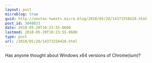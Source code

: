 ```yaml
---
layout: post
microblog: true
guid: http://vmstan-tweets.micro.blog/2010/05/20/14371558428.html
post_id: 3048033
date: 2010-05-20T10:23:55-0600
lastmod: 2010-05-20T10:23:55-0600
type: post
url: /2010/05/20/14371558428.html
---
```

Has anyone thought about Windows x64 versions of Chrome(ium)?
